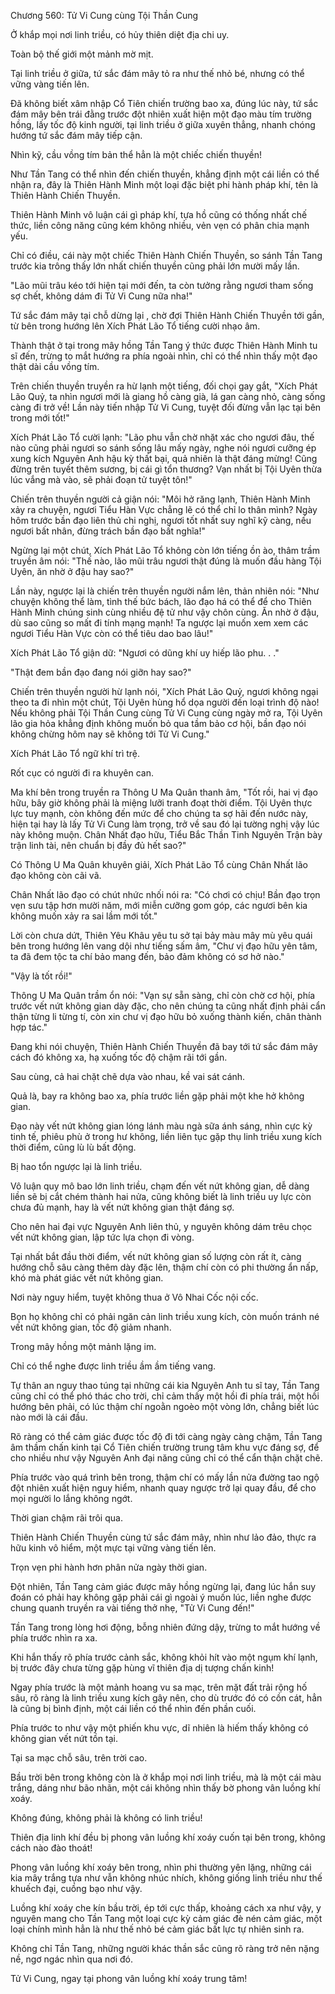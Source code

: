 




Chương 560: Tử Vi Cung cùng Tội Thần Cung


Ở khắp mọi nơi linh triều, có hủy thiên diệt địa chi uy.

Toàn bộ thế giới một mảnh mờ mịt.

Tại linh triều ở giữa, tứ sắc đám mây tỏ ra như thế nhỏ bé, nhưng có thể vững vàng tiến lên.

Đã không biết xâm nhập Cổ Tiên chiến trường bao xa, đúng lúc này, tứ sắc đám mây bên trái đằng trước đột nhiên xuất hiện một đạo màu tím trường hồng, lấy tốc độ kinh người, tại linh triều ở giữa xuyên thẳng, nhanh chóng hướng tứ sắc đám mây tiếp cận.

Nhìn kỹ, cầu vồng tím bản thể hẳn là một chiếc chiến thuyền!

Như Tần Tang có thể nhìn đến chiến thuyền, khẳng định một cái liền có thể nhận ra, đây là Thiên Hành Minh một loại đặc biệt phi hành pháp khí, tên là Thiên Hành Chiến Thuyền.

Thiên Hành Minh vô luận cái gì pháp khí, tựa hồ cũng có thống nhất chế thức, liền công năng cũng kém không nhiều, vẻn vẹn có phân chia mạnh yếu.

Chỉ có điều, cái này một chiếc Thiên Hành Chiến Thuyền, so sánh Tần Tang trước kia trông thấy lớn nhất chiến thuyền cũng phải lớn mười mấy lần.

"Lão mũi trâu kéo tới hiện tại mới đến, ta còn tưởng rằng ngươi tham sống sợ chết, không dám đi Tử Vi Cung nữa nha!"

Tứ sắc đám mây tại chỗ dừng lại , chờ đợi Thiên Hành Chiến Thuyền tới gần, từ bên trong hướng lên Xích Phát Lão Tổ tiếng cười nhạo âm.

Thành thật ở tại trong mây hồng Tần Tang ý thức được Thiên Hành Minh tu sĩ đến, trừng to mắt hướng ra phía ngoài nhìn, chỉ có thể nhìn thấy một đạo thật dài cầu vồng tím.

Trên chiến thuyền truyền ra hừ lạnh một tiếng, đối chọi gay gắt, "Xích Phát Lão Quỷ, ta nhìn ngươi mới là giang hồ càng già, lá gan càng nhỏ, càng sống càng đi trở về! Lần này tiến nhập Tử Vi Cung, tuyệt đối đừng vẫn lạc tại bên trong mới tốt!"

Xích Phát Lão Tổ cười lạnh: "Lão phu vẫn chờ nhặt xác cho ngươi đâu, thế nào cũng phải ngươi so sánh sống lâu mấy ngày, nghe nói ngươi cưỡng ép xung kích Nguyên Anh hậu kỳ thất bại, quả nhiên là thật đáng mừng! Cũng đừng trên tuyết thêm sương, bị cái gì tổn thương? Vạn nhất bị Tội Uyên thừa lúc vắng mà vào, sẽ phải đoạn tử tuyệt tôn!"

Chiến trên thuyền người cả giận nói: "Môi hở răng lạnh, Thiên Hành Minh xảy ra chuyện, ngươi Tiểu Hàn Vực chẳng lẽ có thể chỉ lo thân mình? Ngày hôm trước bần đạo liên thủ chi nghị, ngươi tốt nhất suy nghĩ kỹ càng, nếu ngươi bất nhân, đừng trách bần đạo bất nghĩa!"

Ngừng lại một chút, Xích Phát Lão Tổ không còn lớn tiếng ồn ào, thâm trầm truyền âm nói: "Thế nào, lão mũi trâu ngươi thật đúng là muốn đầu hàng Tội Uyên, ăn nhờ ở đậu hay sao?"

Lần này, ngược lại là chiến trên thuyền người nắm lên, thản nhiên nói: "Như chuyện không thể làm, tình thế bức bách, lão đạo há có thể để cho Thiên Hành Minh chúng sinh cùng nhiều đệ tử như vậy chôn cùng. Ăn nhờ ở đậu, dù sao cũng so mất đi tính mạng mạnh! Ta ngược lại muốn xem xem các ngươi Tiểu Hàn Vực còn có thể tiêu dao bao lâu!"

Xích Phát Lão Tổ giận dữ: "Ngươi có dũng khí uy hiếp lão phu. . ."

"Thật đem bần đạo đang nói giỡn hay sao?"

Chiến trên thuyền người hừ lạnh nói, "Xích Phát Lão Quỷ, ngươi không ngại theo ta đi nhìn một chút, Tội Uyên hùng hổ dọa người đến loại trình độ nào! Nếu không phải Tội Thần Cung cùng Tử Vi Cung cùng ngày mở ra, Tội Uyên lão gia hỏa khẳng định không muốn bỏ qua tầm bảo cơ hội, bần đạo nói không chừng hôm nay sẽ không tới Tử Vi Cung."

Xích Phát Lão Tổ ngữ khí trì trệ.

Rốt cục có người đi ra khuyên can.

Ma khí bên trong truyền ra Thông U Ma Quân thanh âm, "Tốt rồi, hai vị đạo hữu, bây giờ không phải là miệng lưỡi tranh đoạt thời điểm. Tội Uyên thực lực tuy mạnh, còn không đến mức để cho chúng ta sợ hãi đến nước này, hiện tại hay là lấy Tử Vi Cung làm trọng, trở về sau đó lại tường nghị vậy lúc này không muộn. Chân Nhất đạo hữu, Tiểu Bắc Thần Tinh Nguyên Trận bày trận linh tài, nên chuẩn bị đầy đủ hết sao?"

Có Thông U Ma Quân khuyên giải, Xích Phát Lão Tổ cùng Chân Nhất lão đạo không còn cãi vã.

Chân Nhất lão đạo có chút nhức nhối nói ra: "Có chơi có chịu! Bần đạo trọn vẹn sưu tập hơn mười năm, mới miễn cưỡng gom góp, các ngươi bên kia không muốn xảy ra sai lầm mới tốt."

Lời còn chưa dứt, Thiên Yêu Khâu yêu tu sở tại bảy màu mây mù yêu quái bên trong hướng lên vang dội như tiếng sấm âm, "Chư vị đạo hữu yên tâm, ta đã đem tộc ta chí bảo mang đến, bảo đảm không có sơ hở nào."

"Vậy là tốt rồi!"

Thông U Ma Quân trầm ổn nói: "Vạn sự sẵn sàng, chỉ còn chờ cơ hội, phía trước vết nứt không gian dày đặc, cho nên chúng ta cũng nhất định phải cẩn thận từng li từng tí, còn xin chư vị đạo hữu bỏ xuống thành kiến, chân thành hợp tác."

Đang khi nói chuyện, Thiên Hành Chiến Thuyền đã bay tới tứ sắc đám mây cách đó không xa, hạ xuống tốc độ chậm rãi tới gần.

Sau cùng, cả hai chặt chẽ dựa vào nhau, kề vai sát cánh.

Quả là, bay ra không bao xa, phía trước liền gặp phải một khe hở không gian.

Đạo này vết nứt không gian lóng lánh màu ngà sữa ánh sáng, nhìn cực kỳ tinh tế, phiêu phù ở trong hư không, liền liên tục gặp thụ linh triều xung kích thời điểm, cũng lù lù bất động.

Bị hao tổn ngược lại là linh triều.

Vô luận quy mô bao lớn linh triều, chạm đến vết nứt không gian, dễ dàng liền sẽ bị cắt chém thành hai nửa, cũng không biết là linh triều uy lực còn chưa đủ mạnh, hay là vết nứt không gian thật đáng sợ.

Cho nên hai đại vực Nguyên Anh liên thủ, y nguyên không dám trêu chọc vết nứt không gian, lập tức lựa chọn đi vòng.

Tại nhất bắt đầu thời điểm, vết nứt không gian số lượng còn rất ít, càng hướng chỗ sâu càng thêm dày đặc lên, thậm chí còn có phi thường ẩn nấp, khó mà phát giác vết nứt không gian.

Nơi này nguy hiểm, tuyệt không thua ở Vô Nhai Cốc nội cốc.

Bọn họ không chỉ có phải ngăn cản linh triều xung kích, còn muốn tránh né vết nứt không gian, tốc độ giảm nhanh.

Trong mây hồng một mảnh lặng im.

Chỉ có thể nghe được linh triều ầm ầm tiếng vang.

Tự thân an nguy thao túng tại những cái kia Nguyên Anh tu sĩ tay, Tần Tang cũng chỉ có thể phó thác cho trời, chỉ cảm thấy một hồi đi phía trái, một hồi hướng bên phải, có lúc thậm chí ngoằn ngoèo một vòng lớn, chẳng biết lúc nào mới là cái đầu.

Rõ ràng có thể cảm giác được tốc độ đi tới càng ngày càng chậm, Tần Tang âm thầm chấn kinh tại Cổ Tiên chiến trường trung tâm khu vực đáng sợ, để cho nhiều như vậy Nguyên Anh đại năng cũng chỉ có thể cẩn thận chặt chẽ.

Phía trước vào quá trình bên trong, thậm chí có mấy lần nửa đường tao ngộ đột nhiên xuất hiện nguy hiểm, nhanh quay ngược trở lại quay đầu, để cho mọi người lo lắng không ngớt.

Thời gian chậm rãi trôi qua.

Thiên Hành Chiến Thuyền cùng tứ sắc đám mây, nhìn như lảo đảo, thực ra hữu kinh vô hiểm, một mực tại vững vàng tiến lên.

Trọn vẹn phi hành hơn phân nửa ngày thời gian.

Đột nhiên, Tần Tang cảm giác được mây hồng ngừng lại, đang lúc hắn suy đoán có phải hay không gặp phải cái gì ngoài ý muốn lúc, liền nghe được chung quanh truyền ra vài tiếng thở nhẹ, "Tử Vi Cung đến!"

Tần Tang trong lòng hơi động, bỗng nhiên đứng dậy, trừng to mắt hướng về phía trước nhìn ra xa.

Khi hắn thấy rõ phía trước cảnh sắc, không khỏi hít vào một ngụm khí lạnh, bị trước đây chưa từng gặp hùng vĩ thiên địa dị tượng chấn kinh!

Ngay phía trước là một mảnh hoang vu sa mạc, trên mặt đất trải rộng hố sâu, rõ ràng là linh triều xung kích gây nên, cho dù trước đó có cồn cát, hẳn là cũng bị bình định, một cái liền có thể nhìn đến phần cuối.

Phía trước to như vậy một phiến khu vực, dĩ nhiên là hiếm thấy không có không gian vết nứt tồn tại.

Tại sa mạc chỗ sâu, trên trời cao.

Bầu trời bên trong không còn là ở khắp mọi nơi linh triều, mà là một cái màu trắng, dáng như bão nhãn, một cái không nhìn thấy bờ phong vân luồng khí xoáy.

Không đúng, không phải là không có linh triều!

Thiên địa linh khí đều bị phong vân luồng khí xoáy cuốn tại bên trong, không cách nào đào thoát!

Phong vân luồng khí xoáy bên trong, nhìn phi thường yên lặng, những cái kia mây trắng tựa như vẫn không nhúc nhích, không giống linh triều như thế khuếch đại, cuồng bạo như vậy.

Luồng khí xoáy che kín bầu trời, ép tới cực thấp, khoảng cách xa như vậy, y nguyên mang cho Tần Tang một loại cực kỳ cảm giác đè nén cảm giác, một loại chính mình hẳn là như thế nhỏ bé cảm giác bất lực tự nhiên sinh ra.

Không chỉ Tần Tang, những người khác thần sắc cũng rõ ràng trở nên nặng nề, ngơ ngác nhìn qua nơi đó.

Tử Vi Cung, ngay tại phong vân luồng khí xoáy trung tâm!




